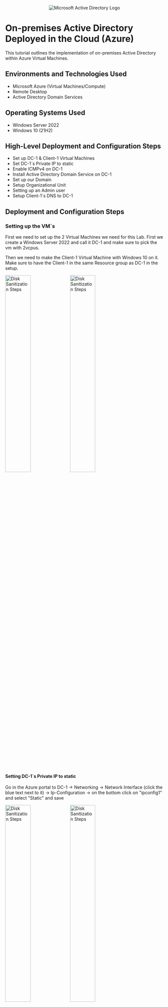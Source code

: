<p align="center">
<img src="https://i.imgur.com/pU5A58S.png" alt="Microsoft Active Directory Logo"/>
</p>

<h1>On-premises Active Directory Deployed in the Cloud (Azure)</h1>
This tutorial outlines the implementation of on-premises Active Directory within Azure Virtual Machines.<br />

<h2>Environments and Technologies Used</h2>

- Microsoft Azure (Virtual Machines/Compute)
- Remote Desktop
- Active Directory Domain Services

<h2>Operating Systems Used </h2>

- Windows Server 2022
- Windows 10 (21H2)

<h2>High-Level Deployment and Configuration Steps</h2>

- Set up DC-1 & Client-1 Virtual Machines
- Set DC-1`s Private IP to static
- Enable ICMPv4 on DC-1
- Install Active Directory Domain Service on DC-1
- Set up our Domain
- Setup Organizational Unit
- Setting up an Admin user
- Setup Client-1`s DNS to DC-1

<h2>Deployment and Configuration Steps</h2>
<h3>Setting up the VM`s</h3>
<p>
First we need to set up the 2 Virtual Machines we need for this Lab. First we create a Windows Server 2022 and call it DC-1 and make sure to pick the vm with 2vcpus.</p>
 Then we need to make the Client-1 Virtual Machine with Windows 10 on it. Make sure to have the Client-1 in the same Resource group as DC-1 in the setup.
</p>
<p>
<img src="https://i.imgur.com/ojLPrbX.png" height="40%" width="40%" alt="Disk Sanitization Steps"/>
<img src="https://i.imgur.com/8SUGIav.png" height="40%" width="40%" alt="Disk Sanitization Steps"/>
</p>
<h4>Setting DC-1`s Private IP to static</h4>
<p>Go in the Azure portal to DC-1 -> Networking -> Network Interface (click the blue text next to it) -> Ip-Configuration -> on the bottom click on "ipconfig1" and select "Static" and save</p>
<img src="https://i.imgur.com/mC7oeom.png" height="40%" width="40%" alt="Disk Sanitization Steps"/>
<img src="https://i.imgur.com/7OhaoU8.png" height="40%" width="40%" alt="Disk Sanitization Steps"/>
<br />

<h3>Enable ICMPv4</h3>
<p>
Open up Windows Defender Firewall with Advanced Security -> Inbound Rules and enable the 2 "Core Networking Diagnostics - ICMP Echo Request (ICMPv4-in). Client-1 can now ping DC-1`s Private IP Address." 
</p>
<p>
<img src="https://i.imgur.com/Gub82yH.png" height="60%" width="60%" alt="Disk Sanitization Steps"/>
</p>
<br />

<h2>Install Active Directory Domain Service on DC1</h2>
<p>
To install Active Directory open "Server Manager" -> Add roles and features -> Next -> Next -> Enable Active Directory Domain Service (press "Add Features" in the pop up) -> Next -> Next -> Install. Once its done installing press "Close"
</p>
<p>
<img src="https://i.imgur.com/eW90Zle.png" height="40%" width="40%" alt="Disk Sanitization Steps"/>
<img src="https://i.imgur.com/dR1TEpC.png" height="40%" width="40%" alt="Disk Sanitization Steps"/>
<img src="https://i.imgur.com/LP3LL7s.png" height="40%" width="40%" alt="Disk Sanitization Steps"/>
</p>
<br />

<h3>Setting up our new Domain</h3>
<p>
 Now there is a Yellow triangle sign in the top right corner with the flag, Click on it and click on "Promote this server to a domain controller" 
</p>
<p>
<img src="https://i.imgur.com/9I8klRo.png" height="60%" width="60%" alt="Disk Sanitization Steps"/>
<p> Select "Add a new forest" and type your new Root domain name</p>
  <img src="https://i.imgur.com/vMhbkrB.png" height="60%" width="60%" alt="Disk Sanitization Steps"/>
  <p>Then Next -> Add a password -> Next -> Next -> Next -> Next -> Install</p>
</p>
<br />

<h3>Setup Organizational Unit</h3>
<p>
 After the VM has restarted Active Directory is now up and running and we need to create an Organizational Unit for all the Employees we have. Inside Server Manager go to Tools in the top right and in the drop down go to "Active Directory Users and Computers. Right click on "Mydomain.com" and select "New" then "Organizational Unit" and name it "_EMPLOYEES" and one called "_ADMINS". Then right click on "Mydomain.com" again and click on "Refresh"
</p>
<p>
<img src="https://i.imgur.com/vJ2Zp4k.png" height="60%" width="60%" alt="Disk Sanitization Steps"/>
</p>
<p>you should now have 2 new folders in your Active Directory</p>
<img src="https://i.imgur.com/5rNMHau.png" height="60%" width="60%" alt="Disk Sanitization Steps"/>
<br />

<h2>Setting up an Admin user</h2>
<p>
Inside "_ADMINS" Right click inside the folder and select "new" and "user" and type in the information needed, then click next. Now we need to set up a password for our user and select the appropriate settings for password. Then clikc next and finish.
</p>
<p>
<img src="https://i.imgur.com/anOWRdu.png" height="40%" width="40%" alt="Disk Sanitization Steps"/>
<img src="https://i.imgur.com/hFLtpau.png" height="30%" width="30%" alt="Disk Sanitization Steps"/>
  <p>Now to make the user an actual admin we need to add it to the "Domain Admin" security group. To do this right click on the user -> Properties -> Member of -> Add -> Type "Domain Admin" in the text box and click "Check Name" -> OK -> Apply -> OK. Now you can log out of DC-1 and login with your new admin account.</p>
<img src="https://i.imgur.com/lM0dNyn.png" height="40%" width="40%" alt="Disk Sanitization Steps"/>
</p>
<br />

<p>
In Command Prompt we can type "Whoami" to check what user you are signed in to. As you can see below i am now signed into my Admin user (a.ms)
</p>
<p>
<img src="https://i.imgur.com/ngT0Y0l.png" height="60%" width="60%" alt="Disk Sanitization Steps"/>
</p>
<br />

<h3>Setting up Client-1`s DNS</h3>
<p>
Now to be able to use Active Directory users to login to Client-1 we need to connect it to the DC-1 server with DNS. To do this go to Azure portal and find Client-1 -> Networking -> Network Interface -> DNS Servers -> Change DNS Servers from "Inherit from virtual network" to "custom" and type in DC-1`s Private IP address. Once you have typed it in press save. Then restart Client-1 from Azure Portal.
</p>
<p>
<img src="https://i.imgur.com/4VhiFyj.png" height="60%" width="60%" alt="Disk Sanitization Steps"/>
</p>
<p>We can now add the Host Domain to Client-1, to do this right click start button -> System -> Rename this PC (advanced) -> Change -> Change Member of from Workgroup to Domain and type your domain "mydomain.com" then OK.  </p>
<img src="https://i.imgur.com/7dLG9kF.png" height="40%" width="40%" alt="Disk Sanitization Steps"/>
<img src="https://i.imgur.com/uDxB5cH.png" height="40%" width="40%" alt="Disk Sanitization Steps"/>
<br />

<p>you can now login to Client-1 with Active Directory made users.</p>

<h4>Now we can see Client-1`s Computer in Active Directory from DC-1 and its connected up.</h4>
<img src="https://i.imgur.com/2Ye0CvU.png" height="40%" width="40%" alt="Disk Sanitization Steps"/>

